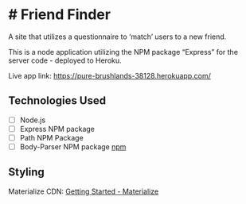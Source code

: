 # # Friend Finder
A site that utilizes a questionnaire to ‘match’ users to a new friend.

This is a node application utilizing the NPM package “Express” for the server code - deployed to Heroku.

Live app link: https://pure-brushlands-38128.herokuapp.com/

## Technologies Used
- [ ] Node.js
- [ ] Express NPM package
- [ ] Path NPM Package
- [ ] Body-Parser NPM package
[npm](https://www.npmjs.com/)

## Styling
Materialize CDN: [Getting Started - Materialize](http://materializecss.com/getting-started.html)


